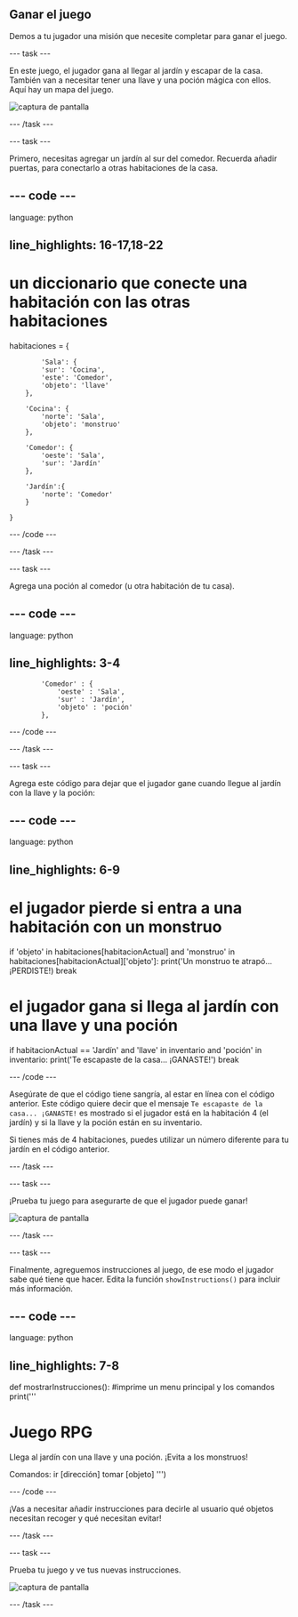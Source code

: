 ## Ganar el juego

Demos a tu jugador una misión que necesite completar para ganar el juego.

\--- task \---

En este juego, el jugador gana al llegar al jardín y escapar de la casa. También van a necesitar tener una llave y una poción mágica con ellos. Aquí hay un mapa del juego.

![captura de pantalla](images/rpg-final-map.png)

\--- /task \---

\--- task \---

Primero, necesitas agregar un jardín al sur del comedor. Recuerda añadir puertas, para conectarlo a otras habitaciones de la casa.

## \--- code \---

language: python

## line_highlights: 16-17,18-22

# un diccionario que conecte una habitación con las otras habitaciones

habitaciones = {

            'Sala': {
            'sur': 'Cocina',
            'este': 'Comedor',
            'objeto': 'llave'
        },
    
        'Cocina': {
            'norte': 'Sala',
            'objeto': 'monstruo'
        },
    
        'Comedor': {
            'oeste': 'Sala',
            'sur': 'Jardín'
        },
    
        'Jardín':{
            'norte': 'Comedor'
        }
    
    }
    

\--- /code \---

\--- /task \---

\--- task \---

Agrega una poción al comedor (u otra habitación de tu casa).

## \--- code \---

language: python

## line_highlights: 3-4

            'Comedor' : {
                'oeste' : 'Sala',
                'sur' : 'Jardín',
                'objeto' : 'poción'
            },
    

\--- /code \---

\--- /task \---

\--- task \---

Agrega este código para dejar que el jugador gane cuando llegue al jardín con la llave y la poción:

## \--- code \---

language: python

## line_highlights: 6-9

# el jugador pierde si entra a una habitación con un monstruo

if 'objeto' in habitaciones\[habitacionActual] and 'monstruo' in habitaciones[habitacionActual\]\['objeto'\]: print('Un monstruo te atrapó... ¡PERDISTE!) break

# el jugador gana si llega al jardín con una llave y una poción

if habitacionActual == 'Jardín' and 'llave' in inventario and 'poción' in inventario: print('Te escapaste de la casa... ¡GANASTE!') break

\--- /code \---

Asegúrate de que el código tiene sangría, al estar en línea con el código anterior. Este código quiere decir que el mensaje `Te escapaste de la casa... ¡GANASTE!` es mostrado si el jugador está en la habitación 4 (el jardín) y si la llave y la poción están en su inventario.

Si tienes más de 4 habitaciones, puedes utilizar un número diferente para tu jardín en el código anterior.

\--- /task \---

\--- task \---

¡Prueba tu juego para asegurarte de que el jugador puede ganar!

![captura de pantalla](images/rpg-win-test.png)

\--- /task \---

\--- task \---

Finalmente, agreguemos instrucciones al juego, de ese modo el jugador sabe qué tiene que hacer. Edita la función `showInstructions()` para incluir más información.

## \--- code \---

language: python

## line_highlights: 7-8

def mostrarInstrucciones(): #imprime un menu principal y los comandos print('''

# Juego RPG

Llega al jardín con una llave y una poción. ¡Evita a los monstruos!

Comandos: ir [dirección] tomar [objeto] ''')

\--- /code \---

¡Vas a necesitar añadir instrucciones para decirle al usuario qué objetos necesitan recoger y qué necesitan evitar!

\--- /task \---

\--- task \---

Prueba tu juego y ve tus nuevas instrucciones.

![captura de pantalla](images/rpg-instructions-test.png)

\--- /task \---